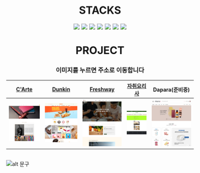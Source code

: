 <div align="center">
  <h1>STACKS</h1>
  <div style="display: flex; justify-content: center; gap: 5px;">
    <img src="https://img.shields.io/badge/HTML5-E34F26?style=for-the-badge&logo=html5&logoColor=FFF"/>
    <img src="https://img.shields.io/badge/CSS3-1572B6?style=for-the-badge&logo=css3&logoColor=FFF"/>
    <img src="https://img.shields.io/badge/JavaScript-F7DF1E?style=for-the-badge&logo=javascript&logoColor=000"/>
    <img src="https://img.shields.io/badge/jquery-0769AD?style=for-the-badge&logo=jquery&logoColor=FFF"/>
    <img src="https://img.shields.io/badge/GitHub-EAEAEA?style=for-the-badge&logo=github&logoColor=000"/>
    <img src="https://img.shields.io/badge/React-61DAFB?style=for-the-badge&logo=React&logoColor=white"/>
    <img src="https://img.shields.io/badge/SASS-CC6699?style=for-the-badge&logo=sass&logoColor=FFF"/>
  </div>
</div>
  <h1 align="center">PROJECT</h1>

  <h3 align="center">이미지를 누르면 주소로 이동합니다</h2>

| [C'Arte](https://github.com/bug0630/C-Arte) | [Dunkin](https://github.com/bug0630/Dunkin) | [Freshway](https://github.com/bug0630/Freshway) | [자취요리사](https://github.com/bug0630/vanillaJS) | Dapara(준비중) |
|---|---|---|---|---|
| <a href="https://bug0630.github.io/C-Arte/"><img src="img/screencapture-bug0630-github-io-C-Arte-2024-06-17-16_41_43.png" width="1920"></a> | <a href="https://bug0630.github.io/Dunkin/"><img src="img/screencapture-bug0630-github-io-Dunkin-2024-06-18-15_35_21.png" width="1920"></a> | <a href="https://bug0630.github.io/Freshway/"><img src="img/screencapture-bug0630-github-io-Freshway-2024-06-18-15_37_47.png" width="1920"></a> | <a href="https://bug0630.github.io/VanillaJS/"><img src="img/screencapture-bug0630-github-io-portfolio-teamD-2024-06-18-15_41_19.png" width="1920"></a> | <a href="#"><img src="img/메인페이지 반응형.png" width="1920"></a> |




##

<!-- ![alt 메시지](https://github-readme-stats.vercel.app/api?username=bug0630&theme=radical). -->

![alt 문구](https://github-readme-stats.vercel.app/api/top-langs/?username=bug0630&theme=default&layout=compact)


<!--![alt 문구](https://github-profile-trophy.vercel.app/?username=bug0630)-->
